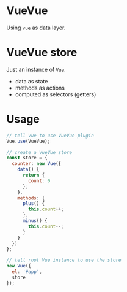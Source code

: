# VueVue
Using `vue` as data layer.


# VueVue store
Just an instance of `Vue`.

- data as state
- methods as actions
- computed as selectors (getters)


# Usage

```js
// tell Vue to use VueVue plugin
Vue.use(VueVue);

// create a VueVue store
const store = {
  counter: new Vue({
    data() {
      return {
        count: 0
      };
    },
    methods: {
      plus() {
        this.count++;
      },
      minus() {
        this.count--;
      }
    }
  })
};

// tell root Vue instance to use the store
new Vue({
  el: '#app',
  store
});

```
